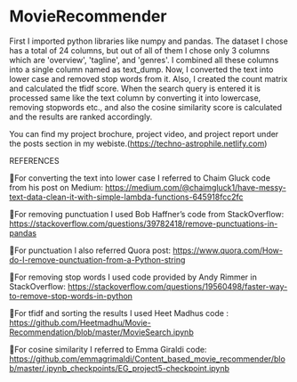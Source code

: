 # MovieRecommender
First I imported python libraries like numpy and pandas. The dataset I chose has a total of 24 columns, but out of all of them I
chose only 3 columns which are 'overview', 'tagline', and 'genres'. I combined all these columns into a single column named as text_dump.
Now, I converted the text into lower case and removed stop words from it. Also, I created the count matrix and calculated the tfidf score. 
When the search query is entered it is processed same like the text column by converting it into lowercase, removing stopwords etc., and
also the cosine similarity score is calculated and the results are ranked accordingly.

You can find my project brochure, project video, and project report under the posts section in my webiste.(https://techno-astrophile.netlify.com)


REFERENCES

For converting the text into lower case I referred to Chaim Gluck code from his post on Medium: https://medium.com/@chaimgluck1/have-messy-text-data-clean-it-with-simple-lambda-functions-645918fcc2fc

For removing punctuation I used Bob Haffner’s code from StackOverflow: https://stackoverflow.com/questions/39782418/remove-punctuations-in-pandas

For punctuation I also referred Quora post: https://www.quora.com/How-do-I-remove-punctuation-from-a-Python-string

For removing stop words I used code provided by Andy Rimmer in StackOverflow: https://stackoverflow.com/questions/19560498/faster-way-to-remove-stop-words-in-python

For tfidf and sorting the results I used Heet Madhus code : https://github.com/Heetmadhu/Movie-Recommendation/blob/master/MovieSearch.ipynb

For cosine similarity I referred to Emma Giraldi code: https://github.com/emmagrimaldi/Content_based_movie_recommender/blob/master/.ipynb_checkpoints/EG_project5-checkpoint.ipynb


